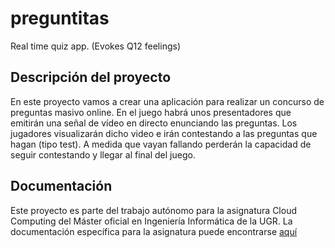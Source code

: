 # preguntitas
Real time quiz app. (Evokes Q12 feelings)

## Descripción del proyecto

En este proyecto vamos a crear una aplicación para realizar un concurso de preguntas masivo online. En el juego habrá unos presentadores que emitirán una señal de vídeo en directo enunciando las preguntas. Los jugadores visualizarán dicho video e irán contestando a las preguntas que hagan (tipo test). A medida que vayan fallando perderán la capacidad de seguir contestando y llegar al final del juego.

## Documentación

Este proyecto es parte del trabajo autónomo para la asignatura Cloud Computing del Máster oficial en Ingeniería Informática de la UGR. La documentación específica para la asignatura puede encontrarse [aquí](https://github.com/jscoba/preguntitas/blob/master/docs)